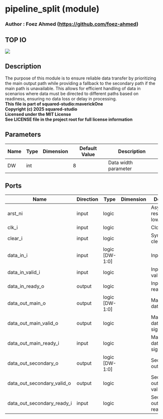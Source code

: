 # pipeline_split (module)

### Author : Foez Ahmed (https://github.com/foez-ahmed)

## TOP IO
<img src="./pipeline_split_top.svg">

## Description

The purpose of this module is to ensure reliable data transfer by prioritizing the main output path
while providing a fallback to the secondary path if the main path is unavailable. This allows for
efficient handling of data in scenarios where data must be directed to different paths based on
readiness, ensuring no data loss or delay in processing.
<br>**This file is part of squared-studio:maverickOne**
<br>**Copyright (c) 2025 squared-studio**
<br>**Licensed under the MIT License**
<br>**See LICENSE file in the project root for full license information**

## Parameters
|Name|Type|Dimension|Default Value|Description|
|-|-|-|-|-|
|DW|int||8|Data width parameter|

## Ports
|Name|Direction|Type|Dimension|Description|
|-|-|-|-|-|
|arst_ni|input|logic||Asynchronous reset, active low|
|clk_i|input|logic||Clock input|
|clear_i|input|logic||Synchronous clear signal|
|data_in_i|input|logic [DW-1:0]||Input data|
|data_in_valid_i|input|logic||Input data valid signal|
|data_in_ready_o|output|logic||Input data ready signal|
|data_out_main_o|output|logic [DW-1:0]||Main output data|
|data_out_main_valid_o|output|logic||Main output data valid signal|
|data_out_main_ready_i|input|logic||Main output data ready signal|
|data_out_secondary_o|output|logic [DW-1:0]||Secondary output data|
|data_out_secondary_valid_o|output|logic||Secondary output data valid signal|
|data_out_secondary_ready_i|input|logic||Secondary output data ready signal|
